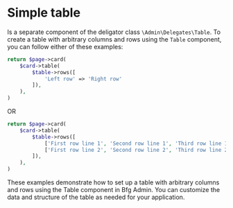 # Simple table

Is a separate component of the deligator class `\Admin\Delegates\Table`. To create a table with arbitrary columns and rows using the `Table` component, you can follow either of these examples:
```php
return $page->card(
	$card->table(
		$table->rows([
			'Left row' => 'Right row'
		]),
	),
)
```
OR
```php
return $page->card(
	$card->table(
		$table->rows([
			['First row line 1', 'Second row line 1', 'Third row line 1'],
			['First row line 2', 'Second row line 2', 'Third row line 2'],
		]),
	),
)
```
These examples demonstrate how to set up a table with arbitrary columns and rows using the Table component in Bfg Admin. You can customize the data and structure of the table as needed for your application.
